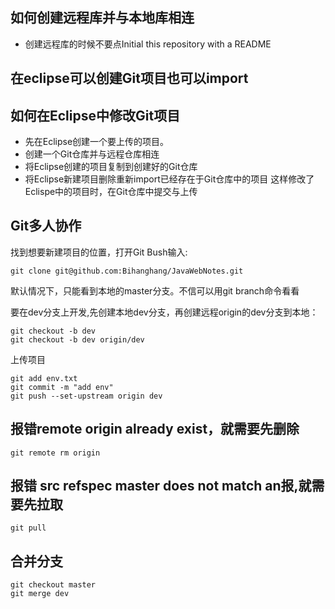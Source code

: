 ## 如何创建远程库并与本地库相连
* 创建远程库的时候不要点Initial this repository with a README
## 在eclipse可以创建Git项目也可以import
## 如何在Eclipse中修改Git项目
* 先在Eclipse创建一个要上传的项目。
* 创建一个Git仓库并与远程仓库相连
* 将Eclipse创建的项目复制到创建好的Git仓库
* 将Eclipse新建项目删除重新import已经存在于Git仓库中的项目
这样修改了Eclispe中的项目时，在Git仓库中提交与上传
## Git多人协作
找到想要新建项目的位置，打开Git Bush输入:
```
git clone git@github.com:Bihanghang/JavaWebNotes.git
```
默认情况下，只能看到本地的master分支。不信可以用git branch命令看看

要在dev分支上开发,先创建本地dev分支，再创建远程origin的dev分支到本地：
```
git checkout -b dev
git checkout -b dev origin/dev
```
上传项目
```
git add env.txt
git commit -m "add env"
git push --set-upstream origin dev
```
## 报错remote origin already exist，就需要先删除
```
git remote rm origin
```
## 报错 src refspec master does not match an报,就需要先拉取
```
git pull
```
## 合并分支
```
git checkout master
git merge dev
```